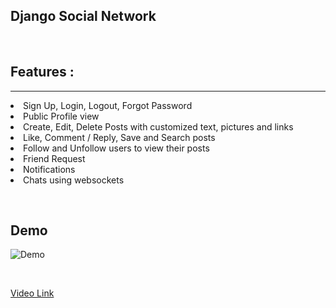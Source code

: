 ## Django Social Network
</br>

## Features :
<hr>
<li>Sign Up, Login, Logout, Forgot Password
<li>Public Profile view
<li>Create, Edit, Delete Posts with customized text, pictures and links
<li>Like, Comment / Reply, Save and Search posts
<li>Follow and Unfollow users to view their posts
<li>Friend Request
<li>Notifications
<li>Chats using websockets

&nbsp;

## Demo

<image src="./demo/demo1.gif" alt="Demo" />

&nbsp;

<a href="./demo/demo1.mkv">Video Link</a>
